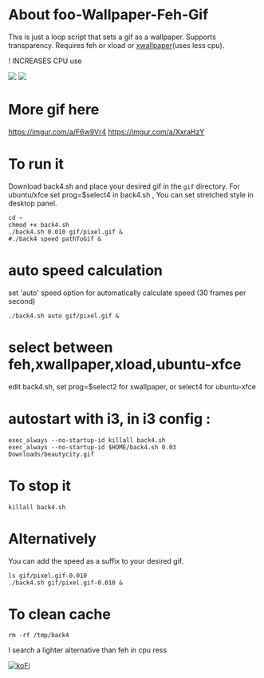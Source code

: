 # About foo-Wallpaper-Feh-Gif
This is just a loop script that sets a gif as a wallpaper. Supports transparency. Requires feh or xload or [xwallpaper](https://github.com/stoeckmann/xwallpaper)(uses less cpu).

! INCREASES CPU use

<img src="https://github.com/thomas10-10/foo-Wallpaper-Feh-Gif/raw/master/desktop-animation2.gif"  />
<img src="https://github.com/thomas10-10/foo-Wallpaper-Feh-Gif/raw/master/desktop-animation4.gif"  />

# More gif here
https://imgur.com/a/F6w9Vr4
https://imgur.com/a/XxraHzY


# To run it
Download back4.sh and place your desired gif in the `gif` directory.
For ubuntu/xfce set prog=$select4 in back4.sh , You can set stretched style in desktop panel.

```
cd ~
chmod +x back4.sh
./back4.sh 0.010 gif/pixel.gif &
#./back4 speed pathToGif &
```
# auto speed calculation
set 'auto' speed option for automatically calculate speed (30 frames per second)

```
./back4.sh auto gif/pixel.gif &
```

# select between feh,xwallpaper,xload,ubuntu-xfce
edit back4.sh, set prog=$select2 for xwallpaper, or select4 for ubuntu-xfce

# autostart with i3, in i3 config :

```
exec_always --no-startup-id killall back4.sh 
exec_always --no-startup-id $HOME/back4.sh 0.03 Downloads/beautycity.gif
```

# To stop it
```
killall back4.sh
```

# Alternatively

You can add the speed as a suffix to your desired gif.

```
ls gif/pixel.gif-0.010
./back4.sh gif/pixel.gif-0.010 &
```


# To clean cache
 ```
rm -rf /tmp/back4
```

I search a lighter alternative than feh in cpu ress

[![koFi](https://uploads-ssl.webflow.com/5c14e387dab576fe667689cf/61e11d430afb112ea33c3aa5_Button-1-p-500.png)](https://ko-fi.com/thomas1010)

